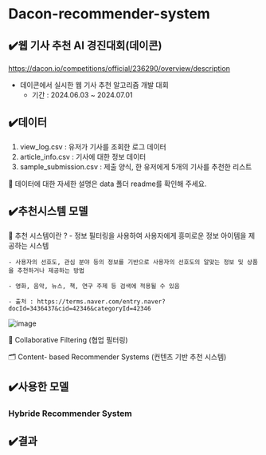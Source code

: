 # Dacon-recommender-system

## ✔️웹 기사 추천 AI 경진대회(데이콘)
https://dacon.io/competitions/official/236290/overview/description 
  - 데이콘에서 실시한 웹 기사 추천 알고리즘 개발 대회
    - 기간 : 2024.06.03 ~ 2024.07.01



## ✔️데이터
  1) view_log.csv : 유저가 기사를 조회한 로그 데이터
  2) article_info.csv : 기사에 대한 정보 데이터
  3) sample_submission.csv : 제출 양식, 한 유저에게 5개의 기사를 추천한 리스트
     
🙌 데이터에 대한 자세한 설명은 data 폴더 readme를 확인해 주세요.



## ✔️추천시스템 모델 
  🧐 추천 시스템이란 ?
    - 정보 필터링을 사용하여 사용자에게 흥미로운 정보 아이템을 제공하는 시스템
    
    - 사용자의 선호도, 관심 분야 등의 정보를 기반으로 사용자의 선호도의 알맞는 정보 및 상품을 추천하거나 제공하는 방법
    
    - 영화, 음악, 뉴스, 책, 연구 주제 등 검색에 적용될 수 있음
  
    - 출처 : https://terms.naver.com/entry.naver?docId=3436437&cid=42346&categoryId=42346

![image](https://github.com/sh-0620/dacon-recommender-system/assets/172260370/8271be1c-976f-47d6-bde6-bb09a2844876)


  👥 Collaborative Filtering (협업 필터링)

  
  🗂️ Content- based Recommender Systems (컨텐츠 기반 추천 시스템)
  

## ✔️사용한 모델
### Hybride Recommender System

## ✔️결과 
